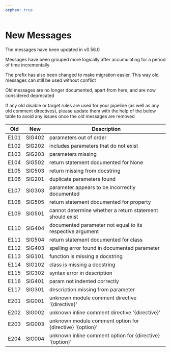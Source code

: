 ```yaml
---
orphan: true
---
```


# New Messages

The messages have been updated in v0.56.0

Messages have been grouped more logically after accumulating for a period of
time incrementally

The prefix has also been changed to make migration easier. This way old messages
can still be used without conflict

Old messages are no longer documented, apart from here, and are now considered
deprecated

If any old disable or target rules are used for your pipeline (as well as any
old comment directives), please update them with the help of the below table to
avoid any issues once the old messages are removed

| Old  | New    | Description                                               |
|------|--------|-----------------------------------------------------------|
| E101 | SIG402 | parameters out of order                                   |
| E102 | SIG202 | includes parameters that do not exist                     |
| E103 | SIG203 | parameters missing                                        |
| E104 | SIG502 | return statement documented for None                      |
| E105 | SIG503 | return missing from docstring                             |
| E106 | SIG201 | duplicate parameters found                                |
| E107 | SIG303 | parameter appears to be incorrectly documented            |
| E108 | SIG505 | return statement documented for property                  |
| E109 | SIG501 | cannot determine whether a return statement should exist  |
| E110 | SIG404 | documented parameter not equal to its respective argument |
| E111 | SIG504 | return statement documented for class                     |
| E112 | SIG403 | spelling error found in documented parameter              |
| E113 | SIG101 | function is missing a docstring                           |
| E114 | SIG102 | class is missing a docstring                              |
| E115 | SIG302 | syntax error in description                               |
| E116 | SIG401 | param not indented correctly                              |
| E117 | SIG301 | description missing from parameter                        |
| E201 | SIG001 | unknown module comment directive '{directive}'            |
| E202 | SIG002 | unknown inline comment directive '{directive}'            |
| E203 | SIG003 | unknown module comment option for {directive} '{option}'  |
| E204 | SIG004 | unknown inline comment option for {directive} '{option}'  |
